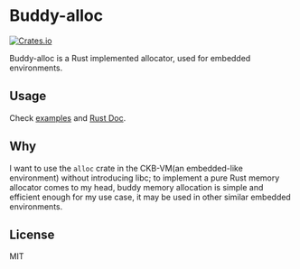 # Buddy-alloc
[![Crates.io](https://img.shields.io/crates/v/buddy-alloc.svg)](https://crates.io/crates/buddy-alloc)


Buddy-alloc is a Rust implemented allocator, used for embedded environments.

## Usage

Check [examples](https://github.com/jjyr/buddy-alloc/tree/master/examples) and [Rust Doc](https://docs.rs/buddy-alloc).

## Why

I want to use the `alloc` crate in the CKB-VM(an embedded-like environment) without introducing libc; to implement a pure Rust memory allocator comes to my head, buddy memory allocation is simple and efficient enough for my use case, it may be used in other similar embedded environments.

## License

MIT
